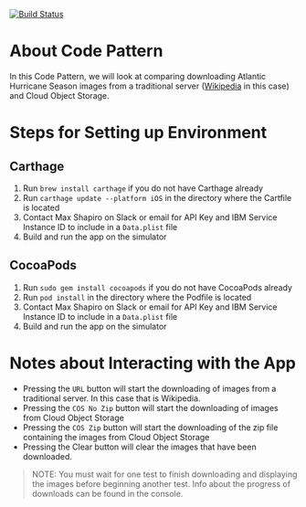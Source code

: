 [![Build Status](https://travis-ci.com/IBM/swift-cloud-object-storage-example.svg?branch=master)](https://travis-ci.com/IBM/swift-cloud-object-storage-example)

# About Code Pattern
In this Code Pattern, we will look at comparing downloading Atlantic Hurricane Season images from a traditional server ([Wikipedia](https://en.wikipedia.org/wiki/Atlantic_hurricane_season ) in this case) and Cloud Object Storage.

# Steps for Setting up Environment

## Carthage

1. Run `brew install carthage` if you do not have Carthage already
2. Run `carthage update --platform iOS` in the directory where the Cartfile is located
3. Contact Max Shapiro on Slack or email for API Key and IBM Service Instance ID to include in a `Data.plist` file
4. Build and run the app on the simulator

## CocoaPods 

1. Run `sudo gem install cocoapods` if you do not have CocoaPods already
2. Run `pod install` in the directory where the Podfile is located
3. Contact Max Shapiro on Slack or email for API Key and IBM Service Instance ID to include in a `Data.plist` file
4. Build and run the app on the simulator

# Notes about Interacting with the App
* Pressing the `URL` button will start the downloading of images from a traditional server. In this case that is Wikipedia.
* Pressing the `COS No Zip` button will start the downloading of images from Cloud Object Storage
* Pressing the `COS Zip` button will start the downloading of the zip file containing the images from Cloud Object Storage
* Pressing the Clear button will clear the images that have been downloaded.
> NOTE: You must wait for one test to finish downloading and displaying the images before beginning another test. Info about the progress of downloads can be found in the console.
